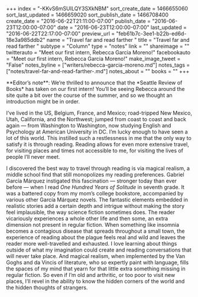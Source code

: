 +++
index = "-KKvS6mSUILQY3SXkNBM"
sort_create_date = 1466655060
sort_last_updated = 1466659020
sort_publish_date = 1466708400
create_date = "2016-06-22T21:11:00-07:00"
publish_date = "2016-06-23T12:00:00-07:00"
date = "2016-06-23T12:00:00-07:00"
last_updated = "2016-06-22T22:17:00-07:00"
preview_url = "feb61b7c-3ee1-b22b-ed6d-18e3a985ddb2"
name = "Travel far and read farther "
title = "Travel far and read farther "
subtype = "Column"
type = "notes"
link = ""
shareimage = ""
twitterauto = "Meet our first intern, Rebecca Garcia Moreno!"
facebookauto = "Meet our first intern, Rebecca Garcia Moreno!"
make_image_tweet = "False"
notes_byline = ["writers/rebecca-garcia-moreno.md"]
notes_tags = ["notes/travel-far-and-read-farther-.md"]
notes_about = ""
books = ""
+++
<p class="intro">**Editor’s note**: We’re thrilled to announce that the *Seattle Review of Books* has taken on our first intern! You’ll be seeing Rebecca around the site quite a bit over the course of the summer, and so we thought an introduction might be in order.</p>

I’ve lived in the US, Belgium, France, and Mexico; road-tripped New Mexico, Utah, California, and the Northwest; jumped from coast to coast and back again — from Washington  to Washington, now studying English and Psychology at American University in DC. I’m lucky enough to have seen a lot of this world. This instilled such a restlessness in me that the only way to satisfy it is through reading. Reading allows for even more extensive travel, for visiting places and times not accessible to me, for visiting the lives of people I’ll never meet. 

I discovered the best way to travel through reading is via magical realism, a middle school find that still monopolizes my reading preferences. Gabriel García Márquez instigated this fascination — stronger today than ever before — when I read *One Hundred Years of Solitude* in seventh grade. It was a battered copy from my mom’s college bookstore, accompanied by various other García Márquez novels. The fantastic elements embedded in realistic stories add a certain depth and intrigue without making the story feel implausible, the way science fiction sometimes does. The reader vicariously experiences a whole other life and then some, an extra dimension not present in regular fiction. When something like insomnia becomes a contagious disease that spreads throughout a small town, the experience of reading about the plague feels real and wild and leaves the reader more well-travelled and exhausted. I love learning about things outside of what my imagination could create and reading conversations that will never take place. And magical realism, when implemented by the Van Goghs and da Vincis of literature, who so expertly paint with language, fills the spaces of my mind that yearn for that little extra something missing in regular fiction. So even if I’m old and arthritic, or too poor to visit new places, I’ll revel in the ability to know the hidden corners of the world and the hidden thoughts of strangers.   
